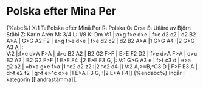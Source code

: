 # Polska efter Mina Per

{%abc%}
X:1
T: Polska efter Minå Per
R: Polska
O: Orsa
S: Utlärd av Björn Ståbi
Z: Karin Arén
M: 3/4
L: 1/8
K: Dm
V:1
|:a>g f>e d>e | f>e d2 c2 | d2 B2 A>A | G>G A2 F2 | 
a>g f>e d>e | f>e d2 c2 | d2 B2 A>A |1 G>G A4 :|2 G>G A3 A |:  
V:2
|:f>e d>A F>A | d>c B2 A2 | B2 G2 F>F | E>E F2 D2 | 
f>e d>A F>A | d>c B2 A2 | B2 G2 F>F |1 E>E F4 :|2 E>E F3 G, |:
V:1
G>G A3 e | f>f c3 d | e>a g2 a2 | =b>a g>e f>a |1 ^c2 d2 z2 :|2 ^c2 d4 |] 
V:2
A,>=B,^C3 D | F>F E3 A | d>f e2 f2 | g>f e>^c d>e |1 E>A F3 G, :|2 E>A F4|]
{%endabc%}
Ingår i kategorin [[!andrastämma]].
